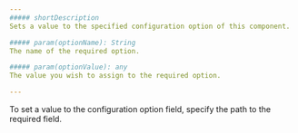 ```yaml
---
##### shortDescription
Sets a value to the specified configuration option of this component.

##### param(optionName): String
The name of the required option.

##### param(optionValue): any
The value you wish to assign to the required option.

---
```

To set a value to the configuration option field, specify the path to the required field.